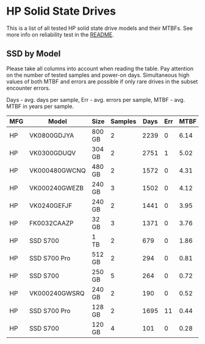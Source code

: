 HP Solid State Drives
=====================

This is a list of all tested HP solid state drive models and their MTBFs. See
more info on reliability test in the [README](https://github.com/bsdhw/SMART).

SSD by Model
------------

Please take all columns into account when reading the table. Pay attention on the
number of tested samples and power-on days. Simultaneous high values of both MTBF
and errors are possible if only rare drives in the subset encounter errors.

Days - avg. days per sample,
Err  - avg. errors per sample,
MTBF - avg. MTBF in years per sample.

| MFG       | Model              | Size   | Samples | Days  | Err   | MTBF |
|-----------|--------------------|--------|---------|-------|-------|------|
| HP        | VK0800GDJYA        | 800 GB | 2       | 2239  | 0     | 6.14   |
| HP        | VK0300GDUQV        | 304 GB | 2       | 2751  | 1     | 5.02   |
| HP        | VK000480GWCNQ      | 480 GB | 2       | 1572  | 0     | 4.31   |
| HP        | VK000240GWEZB      | 240 GB | 3       | 1502  | 0     | 4.12   |
| HP        | VK0240GEFJF        | 240 GB | 2       | 1441  | 0     | 3.95   |
| HP        | FK0032CAAZP        | 32 GB  | 3       | 1371  | 0     | 3.76   |
| HP        | SSD S700           | 1 TB   | 2       | 679   | 0     | 1.86   |
| HP        | SSD S700 Pro       | 512 GB | 2       | 294   | 0     | 0.81   |
| HP        | SSD S700           | 250 GB | 5       | 264   | 0     | 0.72   |
| HP        | VK000240GWSRQ      | 240 GB | 2       | 190   | 0     | 0.52   |
| HP        | SSD S700 Pro       | 128 GB | 2       | 1695  | 11    | 0.44   |
| HP        | SSD S700           | 120 GB | 4       | 101   | 0     | 0.28   |
